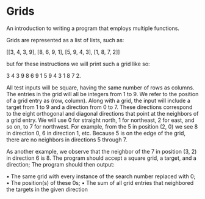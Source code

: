 # Grids
An introduction to writing a program that employs multiple functions.

Grids are represented as a list of lists, such as: 

[[3, 4, 3, 9], [8, 6, 9, 1], [5, 9, 4, 3], [1, 8, 7, 2]]

but for these instructions we will print such a grid like so:

3 4 3 9
8 6 9 1
5 9 4 3
1 8 7 2.

All test inputs will be square, having the same number of rows as columns. The entries in the grid will all be integers from 1 to 9. We refer to the position of a grid entry as (row, column). Along with a grid, the input will include a target from 1 to 9 and a direction from 0 to 7. These directions correspond to the eight orthogonal and diagonal directions that point at the neighbors of a grid entry. We will use 0 for straight north, 1 for northeast, 2 for east, and so on, to 7 for northwest. For example, from the 5 in position (2, 0) we see 8 in direction 0, 6 in direction 1, etc. Because 5 is on the edge of the grid, there are no neighbors in directions 5 through 7.

As another example, we observe that the neighbor of the 7 in position (3, 2) in direction 6 is 8. The program should accept a square grid, a target, and a direction; The program should then output:

  • The same grid with every instance of the search number replaced with 0;
  • The position(s) of these 0s;
  • The sum of all grid entries that neighbored the targets in the given direction
